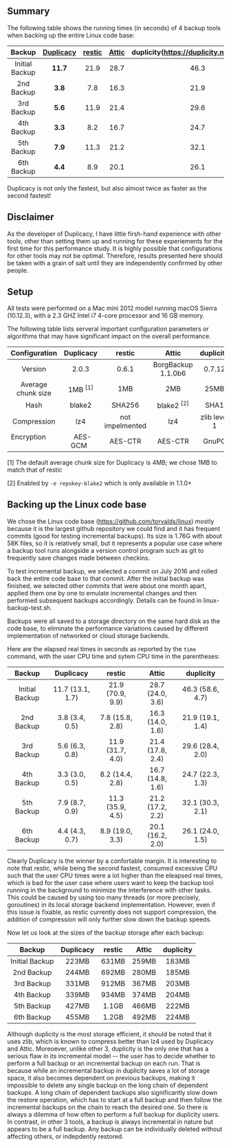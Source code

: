 ## Summary

The following table shows the running times (in seconds) of 4 backup tools when backing up the entire Linux code base:

| Backup             | [Duplicacy](https://github.com/gilbertchen/duplicacy) |   [restic](https://github.com/restic/restic)   |   [Attic](https://github.com/borgbackup/borg)    |  duplicity(https://duplicity.nongnu.org/)  | 
|:------------------:|:-------------:|:----------:|:----------:|:-----------:|
| Initial Backup     |   **11.7**      |    21.9    |    28.7    |     46.3    |
| 2nd Backup         |    **3.8**      |     7.8    |    16.3    |     21.9    |
| 3rd Backup         |    **5.6**      |    11.9    |    21.4    |     29.6    |
| 4th Backup         |    **3.3**      |     8.2    |    16.7    |     24.7    |
| 5th Backup         |    **7.9**      |    11.3    |    21.2    |     32.1    |
| 6th Backup         |    **4.4**      |     8.9    |    20.1    |     26.1    |

Duplicacy is not only the fastest, but also almost twice as faster as the second fastest!

## Disclaimer
As the developer of Duplicacy, I have little firsh-hand experience with other tools, other than setting them up and running for these experiements for the first time for this performance study.  It is highly possible that configurations for other tools may not be optimal.  Therefore, results presented here should be taken with a grain of salt until they are independently confirmed by other people.


## Setup

All tests were performed on a Mac mini 2012 model running macOS Sierra (10.12.3), with a 2.3 GHZ Intel i7 4-core processor and 16 GB memory.

The following table lists serveral important configuration parameters or algorithms that may have significant impact on the overall performance.

| Configuration      |   Duplicacy   |   restic              |   Attic    |  duplicity  | 
|:------------------:|:-------------:|:---------------------:|:----------:|:-----------:|
| Version            |   2.0.3      |    0.6.1               |    BorgBackup 1.1.0b6    |    0.7.12    |
| Average chunk size |     1MB <sup>[1]</sup>    |    1MB               |     2MB    |     25MB     |
| Hash               |     blake2    |    SHA256             |  blake2 <sup>[2]</sup>|  SHA1    |
| Compression        |    lz4        |    not impelmented    |    lz4     | zlib level 1|
| Encryption         |    AES-GCM    |   AES-CTR             |  AES-CTR   |  GnuPG      |

[1] The default average chunk size for Duplicacy is 4MB; we chose 1MB to match that of restic

[2] Enabled by `-e repokey-blake2` which is only available in 1.1.0+

## Backing up the Linux code base

We chose the Linux code base (https://github.com/torvalds/linux) mostly because it is the largest github repository we could find and it has frequent commits (good for testing incremental backups).  Its size is 1.76G with about 58K files, so it is relatively small, but it represents a popular use case where a backup tool runs alongside a version control program such as git to frequently save changes made between checkins.

To test incremental backup, we selected a commit on July 2016 and rolled back the entire code base to that commit. After the initial backup was finished, we selected other commits that were about one month apart, applied them one by one to emulate incremental changes and then performed subsequent backups accordingly.  Details can be found in linux-backup-test.sh.

Backups were all saved to a storage directory on the same hard disk as the code base, to eliminate the performance variations caused by different implementation of networked or cloud storage backends.

Here are the elapsed real times in seconds as reported by the `time` command, with the user CPU time and sytem CPU time in the parentheses:

| Backup             |   Duplicacy  |   restic   |   Attic    |  duplicity  | 
|:------------------:|:----------------:|:----------:|:----------:|:-----------:|
| Initial Backup     | 11.7 (13.1, 1.7) | 21.9 (70.9, 9.9) | 28.7 (24.0, 3.6) | 46.3 (58.6, 4.7) |
| 2nd Backup         | 3.8 (3.4, 0.5)   | 7.8 (15.8, 2.8)  | 16.3 (14.0, 1.6) | 21.9 (19.1, 1.4) |
| 3rd Backup         | 5.6 (6.3, 0.8)   | 11.9 (31.7, 4.0) | 21.4 (17.8, 2.4) | 29.6 (28.4, 2.0) |
| 4th Backup         | 3.3 (3.0, 0.5)   | 8.2 (14.4, 2.8)  | 16.7 (14.8, 1.6) | 24.7 (22.3, 1.3) |
| 5th Backup         | 7.9 (8.7, 0.9)   | 11.3 (35.9, 4.5) | 21.2 (17.2, 2.2) | 32.1 (30.3, 2.1) |
| 6th Backup         | 4.4 (4.3, 0.7)   | 8.9 (19.0, 3.3)  | 20.1 (16.2, 2.0) | 26.1 (24.0, 1.5) |

Clearly Duplicacy is the winner by a confortable margin.  It is interesting to note that restic, while being the second fastest, consumed excessive CPU such that the user CPU times were a lot higher than the eleapsed real times, which is bad for the user case where users want to keep the backup tool running in the background to minimize the interference with other tasks.  This could be caused by using too many threads (or more precisely, goroutines) in its local storage backend implementation.  However, even if this issue is fixable, as restic currently does not support compression, the addition of compression will only further slow down the backup speeds.

Now let us look at the sizes of the backup storage after each backup:

| Backup             |   Duplicacy  |   restic   |   Attic    |  duplicity  | 
|:------------------:|:----------------:|:----------:|:----------:|:-----------:|
| Initial Backup     | 223MB | 631MB | 259MB | 183MB |
| 2nd Backup         | 244MB | 692MB | 280MB | 185MB |
| 3rd Backup         | 331MB | 912MB | 367MB | 203MB |
| 4th Backup         | 339MB | 934MB | 374MB | 204MB |
| 5th Backup         | 427MB | 1.1GB | 466MB | 222MB |
| 6th Backup         | 455MB | 1.2GB | 492MB | 224MB |

Although duplicity is the most storage efficient, it should be noted that it uses zlib, which is known to compress better than lz4 used by Duplicacy and Attic.  Moreoever, unlike other 3, duplicity is the only one that has a serious flaw in its incremental model -- the user has to decide whether to perform a full backup or an incremental backup on each run.  That is because while an incremental backup in duplicity saves a lot of storage space, it also becomes dependent on previous backups, making it impossible to delete any single backup on the long chain of dependent backups. A long chain of dependent backups also significantly slow down the restore operation, which has to start at a full backup and then follow the incremental backups on the chain to reach the desired one.  So there is always a dilemma of how often to perform a full backup for duplicity users.  In contrast, in other 3 tools, a backup is always incremental in nature but appears to be a full backup.  Any backup can be individually deleted without affecting others, or indepdently restored.
